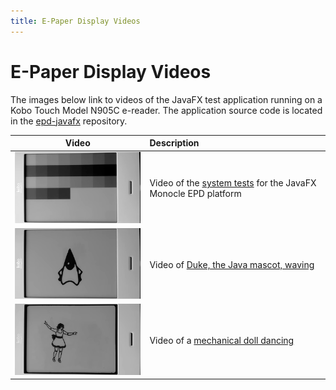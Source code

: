 ```yaml
---
title: E-Paper Display Videos
---
```


# E-Paper Display Videos

The images below link to videos of the JavaFX test application running on a Kobo Touch Model N905C e-reader. The application source code is located in the [epd-javafx](https://github.com/jgneff/epd-javafx) repository.

| Video | Description |
|:-----:|:------------|
| [![EPD System Tests](images/test-2019-03-22-180.png)](test.html) | Video of the [system tests](test.html "System Tests") for the JavaFX Monocle EPD platform |
| [![Duke Waving](images/duke-2019-03-22-180.png)](duke.html) | Video of [Duke, the Java mascot, waving](duke.html "Duke Waving") |
| [![Doll Dancing](images/doll-2019-03-30-180.png)](doll.html) | Video of a [mechanical doll dancing](doll.html "Doll Dancing") |
